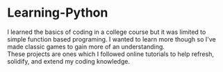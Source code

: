 # Learning-Python
I learned the basics of coding in a college course but it was limited to simple function based programing. I wanted to learn more though so I've made classic games to gain more of an understanding.
<br>
These projects are ones which I followed online tutorials to help refresh, solidify, and extend my coding knowledge.
